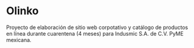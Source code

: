 # Olinko
Proyecto de elaboración de sitio web corpotativo y catálogo de productos en línea durante cuarentena (4 meses) para Indusmic S.A. de C.V. PyME mexicana.
